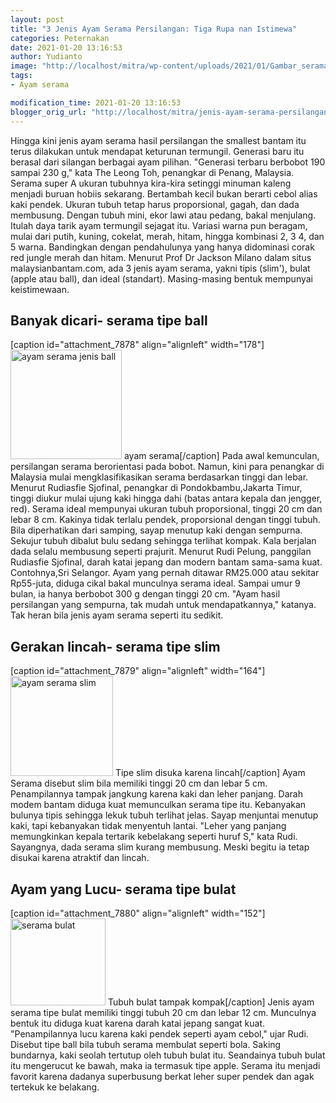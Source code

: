 ```yaml
---
layout: post
title: "3 Jenis Ayam Serama Persilangan: Tiga Rupa nan Istimewa"
categories: Peternakan
date: 2021-01-20 13:16:53
author: Yudianto
image: "http://localhost/mitra/wp-content/uploads/2021/01/Gambar_serama_1024x701.jpg"
tags:
- Ayam serama

modification_time: 2021-01-20 13:16:53
blogger_orig_url: "http://localhost/mitra/jenis-ayam-serama-persilangan.html"
---
```


Hingga kini <span class="keyword _ngcontent-zht-101" aria-hidden="false">jenis ayam serama</span> hasil persilangan the smallest bantam itu terus dilakukan untuk mendapat keturunan termungil. Generasi baru itu berasal dari silangan berbagai ayam pilihan. "Generasi terbaru berbobot 190 sampai 230 g," kata The Leong Toh, penangkar di Penang, Malaysia. Serama super A ukuran tubuhnya kira-kira setinggi minuman kaleng menjadi buruan hobiis sekarang.
Bertambah kecil bukan berarti cebol alias kaki pendek. Ukuran tubuh tetap harus proporsional, gagah, dan dada membusung. Dengan tubuh mini, ekor lawi atau pedang, bakal menjulang. Itulah daya tarik ayam termungil sejagat itu.
Variasi warna pun beragam, mulai dari putih, kuning, cokelat, merah, hitam, hingga kombinasi 2, 3 4, dan 5 warna. Bandingkan dengan pendahulunya yang hanya didominasi corak red jungle merah dan hitam.
Menurut Prof Dr Jackson Milano dalam situs malaysianbantam.com, ada 3 jenis ayam serama, yakni tipis (slim'), bulat (apple atau ball), dan ideal (standart). Masing-masing bentuk mempunyai keistimewaan.
<h2 id="tebal">Banyak dicari- serama tipe ball</h2>
[caption id="attachment_7878" align="alignleft" width="178"]<a href="http://127.0.0.1/mitra/wp-content/uploads/2021/01/Gambar_tipe-serama2_779x768.jpg"><img class="wp-image-7878" src="http://127.0.0.1/mitra/wp-content/uploads/2021/01/Gambar_tipe-serama2_779x768.jpg" alt="ayam serama jenis ball" width="178" height="175" /></a> ayam serama[/caption]
Pada awal kemunculan, persilangan serama berorientasi pada bobot. Namun, kini para penangkar di Malaysia mulai mengklasifikasikan serama berdasarkan tinggi dan lebar. Menurut Rudiasfie Sjofinal, penangkar di Pondokbambu,Jakarta Timur, tinggi diukur mulai ujung kaki hingga dahi (batas antara kepala dan jengger, red).
Serama ideal mempunyai ukuran tubuh proporsional, tinggi 20 cm dan lebar 8 cm. Kakinya tidak terlalu pendek, proporsional dengan tinggi tubuh. Bila diperhatikan dari samping, sayap menutup kaki dengan sempurna. Sekujur tubuh dibalut bulu sedang sehingga terlihat kompak. Kala berjalan dada selalu membusung seperti prajurit.
Menurut Rudi Pelung, panggilan Rudiasfie Sjofinal, darah katai jepang dan modern bantam sama-sama kuat. Contohnya,Sri Selangor. Ayam yang pernah ditawar RM25.000 atau sekitar Rp55-juta, diduga cikal bakal munculnya serama ideal.
Sampai umur 9 bulan, ia hanya berbobot 300 g dengan tinggi 20 cm. "Ayam hasil persilangan yang sempurna, tak mudah untuk mendapatkannya," katanya. Tak heran bila jenis ayam serama seperti itu sedikit.
<h2 id="slim">Gerakan lincah- serama tipe slim</h2>
[caption id="attachment_7879" align="alignleft" width="164"]<a href="http://127.0.0.1/mitra/wp-content/uploads/2021/01/Gambar_tipe-serama1_786x768.jpg"><img class="wp-image-7879" src="http://127.0.0.1/mitra/wp-content/uploads/2021/01/Gambar_tipe-serama1_786x768.jpg" alt="ayam serama slim" width="164" height="160" /></a> Tipe slim disuka karena lincah[/caption]
Ayam Serama disebut slim bila memiliki tinggi 20 cm dan lebar 5 cm. Penampilannya tampak jangkung karena kaki dan leher panjang. Darah modem bantam diduga kuat memunculkan serama tipe itu. Kebanyakan bulunya tipis sehingga lekuk tubuh terlihat jelas.
Sayap menjuntai menutup kaki, tapi kebanyakan tidak menyentuh lantai. "Leher yang panjang memungkinkan kepala tertarik kebelakang seperti huruf S," kata Rudi. Sayangnya, dada serama slim kurang membusung. Meski begitu ia tetap disukai karena atraktif dan lincah.
<h2 id="bulat">Ayam yang Lucu- serama tipe bulat</h2>
[caption id="attachment_7880" align="alignleft" width="152"]<a href="http://127.0.0.1/mitra/wp-content/uploads/2021/01/Gambar_tipe-serama_838x768.jpg"><img class="wp-image-7880" src="http://127.0.0.1/mitra/wp-content/uploads/2021/01/Gambar_tipe-serama_838x768.jpg" alt="serama bulat" width="152" height="139" /></a> Tubuh bulat tampak kompak[/caption]
Jenis ayam serama tipe bulat memiliki tinggi tubuh 20 cm dan lebar 12 cm. Munculnya bentuk itu diduga kuat karena darah katai jepang sangat kuat. "Penampilannya lucu karena kaki pendek seperti ayam cebol," ujar Rudi.
Disebut tipe ball bila tubuh serama membulat seperti bola. Saking bundarnya, kaki seolah tertutup oleh tubuh bulat itu. Seandainya tubuh bulat itu mengerucut ke bawah, maka ia termasuk tipe apple. Serama itu menjadi favorit karena dadanya superbusung berkat leher super pendek dan agak tertekuk ke belakang.

